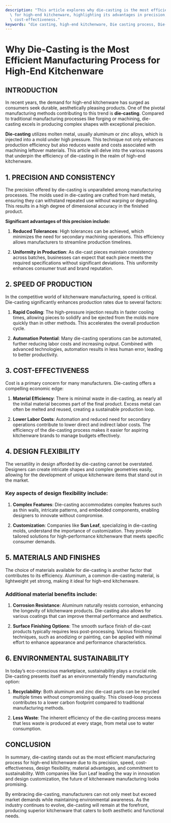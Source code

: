 ```yaml
---
description: "This article explores why die-casting is the most efficient manufacturing process\
  \ for high-end kitchenware, highlighting its advantages in precision, speed, and\
  \ cost-effectiveness."
keywords: "die casting, high-end kitchenware, Die casting process, Die-cast aluminum"
---
```

# Why Die-Casting is the Most Efficient Manufacturing Process for High-End Kitchenware

## INTRODUCTION

In recent years, the demand for high-end kitchenware has surged as consumers seek durable, aesthetically pleasing products. One of the pivotal manufacturing methods contributing to this trend is **die-casting**. Compared to traditional manufacturing processes like forging or machining, die-casting excels in producing complex shapes with exceptional precision.

**Die-casting** utilizes molten metal, usually aluminum or zinc alloys, which is injected into a mold under high pressure. This technique not only enhances production efficiency but also reduces waste and costs associated with machining leftover materials. This article will delve into the various reasons that underpin the efficiency of die-casting in the realm of high-end kitchenware.

## 1. PRECISION AND CONSISTENCY

The precision offered by die-casting is unparalleled among manufacturing processes. The molds used in die-casting are crafted from hard metals, ensuring they can withstand repeated use without warping or degrading. This results in a high degree of dimensional accuracy in the finished product. 

**Significant advantages of this precision include:**

1. **Reduced Tolerances**: High tolerances can be achieved, which minimizes the need for secondary machining operations. This efficiency allows manufacturers to streamline production timelines.

2. **Uniformity in Production**: As die-cast pieces maintain consistency across batches, businesses can expect that each piece meets the required specifications without significant deviations. This uniformity enhances consumer trust and brand reputation.

## 2. SPEED OF PRODUCTION

In the competitive world of kitchenware manufacturing, speed is critical. Die-casting significantly enhances production rates due to several factors:

1. **Rapid Cooling**: The high-pressure injection results in faster cooling times, allowing pieces to solidify and be ejected from the molds more quickly than in other methods. This accelerates the overall production cycle.

2. **Automation Potential**: Many die-casting operations can be automated, further reducing labor costs and increasing output. Combined with advanced technologies, automation results in less human error, leading to better productivity.

## 3. COST-EFFECTIVENESS

Cost is a primary concern for many manufacturers. Die-casting offers a compelling economic edge:

1. **Material Efficiency**: There is minimal waste in die-casting, as nearly all the initial material becomes part of the final product. Excess metal can often be melted and reused, creating a sustainable production loop.

2. **Lower Labor Costs**: Automation and reduced need for secondary operations contribute to lower direct and indirect labor costs. The efficiency of the die-casting process makes it easier for aspiring kitchenware brands to manage budgets effectively.

## 4. DESIGN FLEXIBILITY

The versatility in design afforded by die-casting cannot be overstated. Designers can create intricate shapes and complex geometries easily, allowing for the development of unique kitchenware items that stand out in the market.

### Key aspects of design flexibility include:

1. **Complex Features**: Die-casting accommodates complex features such as thin walls, intricate patterns, and embedded components, enabling designers to innovate without compromise.

2. **Customization**: Companies like **Sun Leaf**, specializing in die-casting molds, understand the importance of customization. They provide tailored solutions for high-performance kitchenware that meets specific consumer demands.

## 5. MATERIALS AND FINISHES

The choice of materials available for die-casting is another factor that contributes to its efficiency. Aluminum, a common die-casting material, is lightweight yet strong, making it ideal for high-end kitchenware. 

### Additional material benefits include:

1. **Corrosion Resistance**: Aluminum naturally resists corrosion, enhancing the longevity of kitchenware products. Die-casting also allows for various coatings that can improve thermal performance and aesthetics.

2. **Surface Finishing Options**: The smooth surface finish of die-cast products typically requires less post-processing. Various finishing techniques, such as anodizing or painting, can be applied with minimal effort to enhance appearance and performance characteristics.

## 6. ENVIRONMENTAL SUSTAINABILITY

In today’s eco-conscious marketplace, sustainability plays a crucial role. Die-casting presents itself as an environmentally friendly manufacturing option:

1. **Recyclability**: Both aluminum and zinc die-cast parts can be recycled multiple times without compromising quality. This closed-loop process contributes to a lower carbon footprint compared to traditional manufacturing methods.

2. **Less Waste**: The inherent efficiency of the die-casting process means that less waste is produced at every stage, from metal use to water consumption.

## CONCLUSION

In summary, die-casting stands out as the most efficient manufacturing process for high-end kitchenware due to its precision, speed, cost-effectiveness, design flexibility, material advantages, and commitment to sustainability. With companies like Sun Leaf leading the way in innovation and design customization, the future of kitchenware manufacturing looks promising.

By embracing die-casting, manufacturers can not only meet but exceed market demands while maintaining environmental awareness. As the industry continues to evolve, die-casting will remain at the forefront, producing superior kitchenware that caters to both aesthetic and functional needs.
